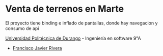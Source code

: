# Venta de terrenos en Marte

El proyecto tiene binding e inflado de pantallas, donde hay navegacion y consumo de api

[Universidad Politécnica de Durango](http://www.unipolidgo.edu.mx/sitio/) - Ingeniería en software 9°A
- [Francisco Javier Rivera](https://github.com/MierderTheKat)

